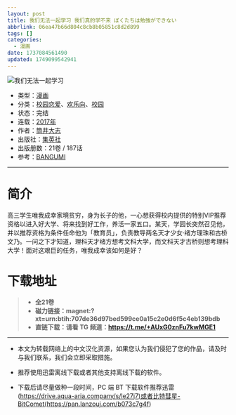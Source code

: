 ```yaml
---
layout: post
title: 我们无法一起学习 我们真的学不来 ぼくたちは勉強ができない
abbrlink: 06ea47b66d804c8cb8b05851c8d2d899
tags: []
categories:
  - 漫画
date: 1737084561490
updated: 1749099542941
---
```


![我们无法一起学习](https://ipfs.io/ipfs/QmQZTWxKbi6Boiqn9n7rz3UYnrGKJLwT15wnDeYGg5UcTL?filename=%E6%88%91%E4%BB%AC%E6%97%A0%E6%B3%95%E4%B8%80%E8%B5%B7%E5%AD%A6%E4%B9%A0.jpg)

- 类型：[漫画](/index.php/category/漫画)
- 分类：[校园恋爱](/index.php/category/校园恋爱)、[欢乐向](/index.php/category/欢乐向)、[校园](/index.php/category/校园)
- 状态：完结
- 连载：[2017年](/index.php/category/2017年)
- 作者：[筒井大志](/index.php/category/筒井大志)
- 出版社：[集英社](/index.php/category/集英社)
- 出版册数：21卷 / 187话
- 参考：[BANGUMI](https://bangumi.tv/subject/207745)

***

# 简介

高三学生唯我成幸家境贫穷，身为长子的他，一心想获得校内提供的特别VIP推荐资格以进入好大学、将来找到好工作，养活一家五口。某天，学园长突然召见他，并以推荐资格为条件任命他为「教育员」，负责教导两名天才少女·绪方理珠和古桥文乃。一问之下才知道，理科天才绪方想考文科大学，而文科天才古桥则想考理科大学！面对这艰巨的任务，唯我成幸该如何是好？

# 下载地址

> - **全21卷**
> - **磁力链接：magnet:?xt=urn:btih:707de36d97bed599ce0a15c2e0d6f5c4eb139bdb**
> - **直链下载：请看 TG 频道：<https://t.me/+AUxG0znFu7kwMGE1>**

***

- 本文为转载网络上的中文汉化资源，如果您认为我们侵犯了您的作品，请及时与我们联系，我们会立即采取措施。

- 推荐使用迅雷离线下载或者其他支持离线下载的软件。

- 下载后请尽量做种一段时间，PC 端 BT 下载软件推荐迅雷(<https://drive.aqua-aria.company/s/le27j7)或者比特彗星-BitComet(https://pan.lanzouj.com/b073c7g4f>)
